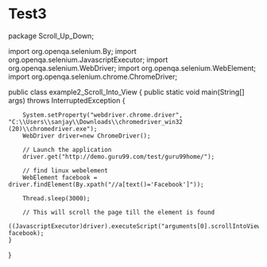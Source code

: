 # Test3
package Scroll_Up_Down;

import org.openqa.selenium.By;
import org.openqa.selenium.JavascriptExecutor;
import org.openqa.selenium.WebDriver;
import org.openqa.selenium.WebElement;
import org.openqa.selenium.chrome.ChromeDriver;

public class example2_Scroll_Into_View {
	public static void main(String[] args) throws InterruptedException {

		System.setProperty("webdriver.chrome.driver", "C:\\Users\\sanjay\\Downloads\\chromedriver_win32 (20)\\chromedriver.exe");
		WebDriver driver=new ChromeDriver();

		// Launch the application
		driver.get("http://demo.guru99.com/test/guru99home/");

		// find linux webelement
		WebElement facebook = driver.findElement(By.xpath("//a[text()='Facebook']"));
		
		Thread.sleep(3000);
		
		// This will scroll the page till the element is found
		((JavascriptExecutor)driver).executeScript("arguments[0].scrollIntoView();", facebook);
	}
}
